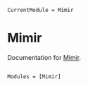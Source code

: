 ```@meta
CurrentModule = Mimir
```

# Mimir

Documentation for [Mimir](https://github.com/kiranshila/Mimir.jl).

```@index
```

```@autodocs
Modules = [Mimir]
```
